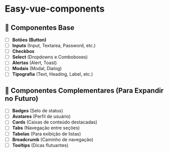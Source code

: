 # Easy-vue-components


## 📌 Componentes Base  
- [ ] **Botões (Button)**  
- [ ] **Inputs** (Input, Textarea, Password, etc.)  
- [ ] **Checkbox**  
- [ ] **Select** (Dropdowns e Comboboxes)  
- [ ] **Alertas** (Alert, Toast)  
- [ ] **Modais** (Modal, Dialog)  
- [ ] **Tipografia** (Text, Heading, Label, etc.)

## 📌 Componentes Complementares (Para Expandir no Futuro)  
- [ ] **Badges** (Selo de status)
- [ ] **Avatares** (Perfil de usuário)  
- [ ] **Cards** (Caixas de conteúdo destacadas)  
- [ ] **Tabs** (Navegação entre seções)  
- [ ] **Tabelas** (Para exibição de listas)  
- [ ] **Breadcrumb** (Caminho de navegação)  
- [ ] **Tooltips** (Dicas flutuantes)  
